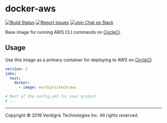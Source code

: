# docker-aws

[![Build Status](https://img.shields.io/circleci/token/f41a8ea8d8fe8a47d6d409f60f53230c8c21ff67/project/VerdigrisTech/docker-aws.svg)](https://circleci.com/gh/VerdigrisTech/workflows/docker-aws)
[![Report Issues](https://img.shields.io/badge/issues-pivotal%20tracker-0fc8c3.svg)](https://www.pivotaltracker.com/n/projects/2152215)
[![Join Chat on Slack](https://img.shields.io/badge/slack-%23team--data-0fc8c3.svg)](https://verdigris.slack.com/messages/team-producta_data)

Base image for running AWS CLI commands on [CircleCI](https://circleci.com).

## Usage

Use this image as a primary container for deploying to AWS on
[CircleCI](https://circleci.com):

```yaml
version: 2
jobs:
  test:
    docker:
      - image: verdigristech/aws

# Rest of the config.yml for your project
# ...
```

---

Copyright © 2018 Verdigris Technologies Inc. All rights reserved.
